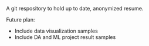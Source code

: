 A git respository to hold up to date, anonymized resume.

Future plan:
- Include data visualization samples
- Include DA and ML project result samples
